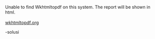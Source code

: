 Unable to find Wkhtmltopdf on this system. The report will be shown in html.<br><br><a href="http://wkhtmltopdf.org/" target="_blank">wkhtmltopdf.org</a>

-solusi
